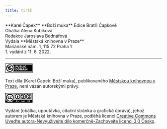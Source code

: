 ```yaml
---
title: Tiráž
---
```


<section>  
**Karel Čapek**  
**Boží muka**  
Edice Bratři Čapkové  
</section>  
<section>  
Obálka Alena Kubíková  
</section>  
<section>  
Redakce Jaroslava Bednářová  
</section>  
<section>  
Vydala **Městská knihovna v Praze**  
</section>  
<section>  
Mariánské nám. 1, 115 72 Praha 1  
</section>  
<section>  
</section>  
<section>  
</section>  
<section>  
</section>  
<section>  
</section>  
<section>  
</section>  
<section>  
</section>  
1. vydání z 11. 6. 2022.

***

</section>

<section>

[![](./resources/image001.jpg)](http://creativecommons.org/publicdomain/mark/1.0/deed.cs)

Text díla (Karel Čapek: Boží muka), publikovaného [Městskou knihovnou v Praze](https://www.mlp.cz/cz/), není vázán autorskými právy.

</section>

<section>

[![](./resources/image002.jpg)](http://creativecommons.org/licenses/by-nc-sa/3.0/cz/)

Vydání (obálka, upoutávka, citační stránka a grafická úprava), jehož autorem je Městská knihovna v Praze, podléhá licenci [Creative Commons Uveďte autora-Nevyužívejte dílo komerčně-Zachovejte licenci 3.0 Česko](https://creativecommons.org/licenses/by-nc-sa/3.0/cz/).